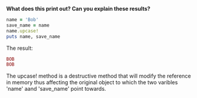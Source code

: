 **What does this print out? Can you explain these results?**

```Ruby
name = 'Bob'
save_name = name
name.upcase!
puts name, save_name
```

The result:

```Ruby
BOB
BOB
```

The upcase! method is a destructive method that will modify the reference in memory 
thus affecting the original object to which the two varibles 'name' aand 'save_name' 
point towards.
